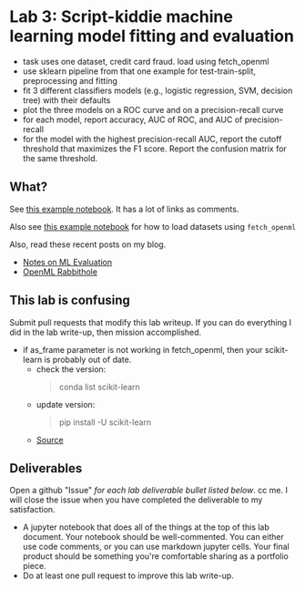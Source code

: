 Lab 3: Script-kiddie machine learning model fitting and evaluation
==================================================================

* task uses one dataset, credit card fraud. load using fetch_openml
* use sklearn pipeline from that one example for test-train-split, preprocessing and fitting
* fit 3 different classifiers models (e.g., logistic regression, SVM, decision tree) with their defaults
* plot the three models on a ROC curve and on a precision-recall curve
* for each model, report accuracy, AUC of ROC, and AUC of precision-recall
* for the model with the highest precision-recall AUC, report the cutoff threshold that maximizes the F1 score. Report the confusion matrix for the same threshold.


What?
-----

See [this example notebook](https://github.com/deargle/deargle.github.io/blob/master/notebooks/ml_model_evaluation.ipynb). It has a lot of links as comments.

Also see [this example notebook](https://github.com/deargle/deargle.github.io/blob/master/notebooks/ml_datasets_examples.ipynb) for how to load datasets using `fetch_openml`

Also, read these recent posts on my blog.

* [Notes on ML Evaluation](https://daveeargle.com/2020/02/11/notes-on-ml-evaluation/)
* [OpenML Rabbithole](https://daveeargle.com/2020/02/06/openml-rabbithole/)



This lab is confusing
---------------------

Submit pull requests that modify this lab writeup. If you can do everything I did in the lab write-up,
then mission accomplished.

* if as_frame parameter is not working in fetch_openml, then your scikit-learn is probably out of date.
	* check the version:
		> conda list scikit-learn
	* update version:
		> pip install -U scikit-learn
	* [Source](https://scikit-learn.org/stable/install.html)



Deliverables
------------

Open a github "Issue" _for each lab deliverable bullet listed below_. cc me. I will close the issue when you have completed the deliverable to my satisfaction.

* A jupyter notebook that does all of the things at the top of this lab document. Your notebook should be well-commented. You can either use code
  comments, or you can use markdown jupyter cells. Your final product should be something you're comfortable sharing as a portfolio piece.
* Do at least one pull request to improve this lab write-up.


